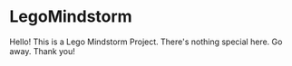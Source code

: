 # LegoMindstorm

Hello! This is a Lego Mindstorm Project. There's nothing special here. Go away. Thank you!

